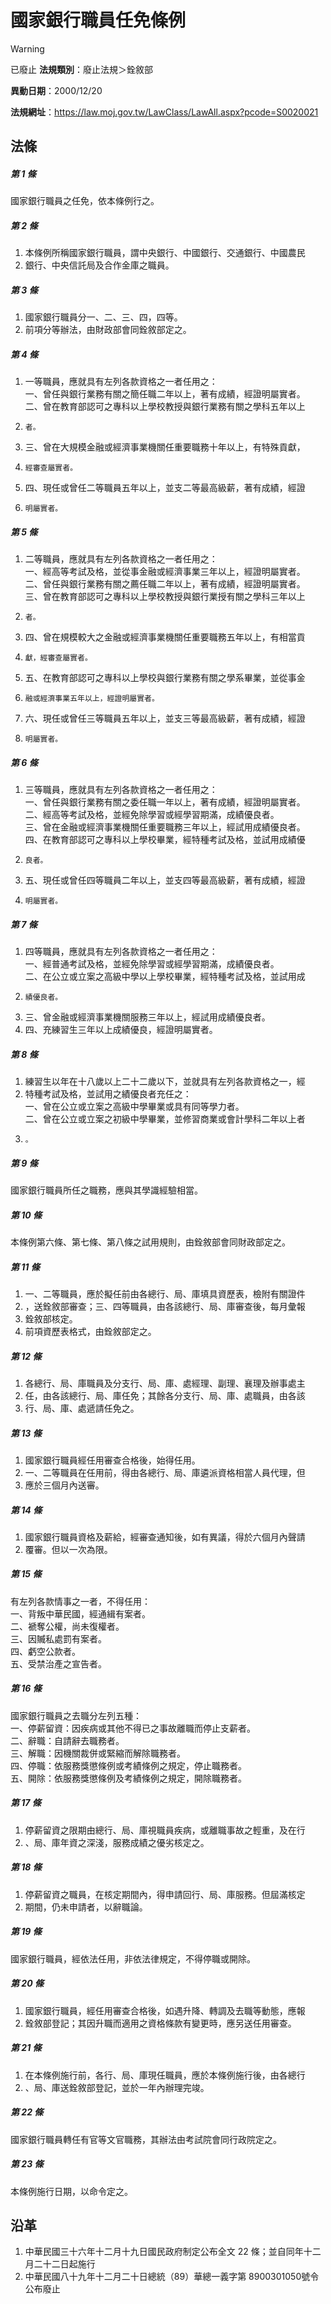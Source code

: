 # 國家銀行職員任免條例


> [!WARNING]
> 已廢止
**法規類別**：廢止法規＞銓敘部

**異動日期**：2000/12/20  

**法規網址**：https://law.moj.gov.tw/LawClass/LawAll.aspx?pcode=S0020021



## 法條
##### 第 1 條
國家銀行職員之任免，依本條例行之。

##### 第 2 條
1. 本條例所稱國家銀行職員，謂中央銀行、中國銀行、交通銀行、中國農民
1. 銀行、中央信託局及合作金庫之職員。

##### 第 3 條
1. 國家銀行職員分一、二、三、四，四等。
1. 前項分等辦法，由財政部會同銓敘部定之。

##### 第 4 條
1. 一等職員，應就具有左列各款資格之一者任用之：  
一、曾任與銀行業務有關之簡任職二年以上，著有成績，經證明屬實者。  
二、曾在教育部認可之專科以上學校教授與銀行業務有關之學科五年以上
1.     者。
1. 三、曾在大規模金融或經濟事業機關任重要職務十年以上，有特殊貢獻，
1.     經審查屬實者。
1. 四、現任或曾任二等職員五年以上，並支二等最高級薪，著有成績，經證
1.     明屬實者。

##### 第 5 條
1. 二等職員，應就具有左列各款資格之一者任用之：  
一、經高等考試及格，並從事金融或經濟事業三年以上，經證明屬實者。  
二、曾任與銀行業務有關之薦任職二年以上，著有成績，經證明屬實者。  
三、曾在教育部認可之專科以上學校教授與銀行業授有關之學科三年以上
1.     者。
1. 四、曾在規模較大之金融或經濟事業機關任重要職務五年以上，有相當貢
1.     獻，經審查屬實者。
1. 五、在教育部認可之專科以上學校與銀行業務有關之學系畢業，並從事金
1.     融或經濟事業五年以上，經證明屬實者。
1. 六、現任或曾任三等職員五年以上，並支三等最高級薪，著有成績，經證
1.     明屬實者。

##### 第 6 條
1. 三等職員，應就具有左列各款資格之一者任用之：  
一、曾任與銀行業務有關之委任職一年以上，著有成績，經證明屬實者。  
二、經高等考試及格，並經免除學習或經學習期滿，成績優良者。  
三、曾在金融或經濟事業機關任重要職務三年以上，經試用成績優良者。  
四、在教育部認可之專科以上學校畢業，經特種考試及格，並試用成績優
1.     良者。
1. 五、現任或曾任四等職員二年以上，並支四等最高級薪，著有成績，經證
1.     明屬實者。

##### 第 7 條
1. 四等職員，應就具有左列各款資格之一者任用之：  
一、經普通考試及格，並經免除學習或經學習期滿，成績優良者。  
二、在公立或立案之高級中學以上學校畢業，經特種考試及格，並試用成
1.     績優良者。
1. 三、曾金融或經濟事業機關服務三年以上，經試用成績優良者。
1. 四、充練習生三年以上成績優良，經證明屬實者。

##### 第 8 條
1. 練習生以年在十八歲以上二十二歲以下，並就具有左列各款資格之一，經
1. 特種考試及格，並試用之績優良者充任之：  
一、曾在公立或立案之高級中學畢業或具有同等學力者。  
二、曾在公立或立案之初級中學畢業，並修習商業或會計學科二年以上者
1.     。

##### 第 9 條
國家銀行職員所任之職務，應與其學識經驗相當。

##### 第 10 條
本條例第六條、第七條、第八條之試用規則，由銓敘部會同財政部定之。

##### 第 11 條
1. 一、二等職員，應於擬任前由各總行、局、庫填具資歷表，檢附有關證件
1. ，送銓敘部審查；三、四等職員，由各該總行、局、庫審查後，每月彙報
1. 銓敘部核定。
1. 前項資歷表格式，由銓敘部定之。

##### 第 12 條
1. 各總行、局、庫職員及分支行、局、庫、處經理、副理、襄理及辦事處主
1. 任，由各該總行、局、庫任免；其餘各分支行、局、庫、處職員，由各該
1. 行、局、庫、處遞請任免之。

##### 第 13 條
1. 國家銀行職員經任用審查合格後，始得任用。
1. 一、二等職員在任用前，得由各總行、局、庫遴派資格相當人員代理，但
1. 應於三個月內送審。

##### 第 14 條
1. 國家銀行職員資格及薪給，經審查通知後，如有異議，得於六個月內聲請
1. 覆審。但以一次為限。

##### 第 15 條
有左列各款情事之一者，不得任用：  
一、背叛中華民國，經通緝有案者。  
二、褫奪公權，尚未復權者。  
三、因贓私處罰有案者。  
四、虧空公款者。  
五、受禁治產之宣告者。

##### 第 16 條
國家銀行職員之去職分左列五種：  
一、停薪留資：因疾病或其他不得已之事故離職而停止支薪者。  
二、辭職：自請辭去職務者。  
三、解職：因機關裁併或緊縮而解除職務者。  
四、停職：依服務獎懲條例或考績條例之規定，停止職務者。  
五、開除：依服務獎懲條例及考績條例之規定，開除職務者。

##### 第 17 條
1. 停薪留資之限期由總行、局、庫視職員疾病，或離職事故之輕重，及在行
1. 、局、庫年資之深淺，服務成績之優劣核定之。

##### 第 18 條
1. 停薪留資之職員，在核定期間內，得申請回行、局、庫服務。但屆滿核定
1. 期間，仍未申請者，以辭職論。

##### 第 19 條
國家銀行職員，經依法任用，非依法律規定，不得停職或開除。

##### 第 20 條
1. 國家銀行職員，經任用審查合格後，如遇升降、轉調及去職等動態，應報
1. 銓敘部登記；其因升職而適用之資格條款有變更時，應另送任用審查。

##### 第 21 條
1. 在本條例施行前，各行、局、庫現任職員，應於本條例施行後，由各總行
1. 、局、庫送銓敘部登記，並於一年內辦理完竣。

##### 第 22 條
國家銀行職員轉任有官等文官職務，其辦法由考試院會同行政院定之。

##### 第 23 條
本條例施行日期，以命令定之。

## 沿革
1. 中華民國三十六年十二月十九日國民政府制定公布全文 22 條；並自同年十二月二十二日起施行
1. 中華民國八十九年十二月二十日總統（89）華總一義字第 8900301050號令公布廢止
